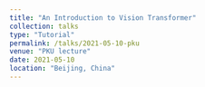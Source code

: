```yaml
---
title: "An Introduction to Vision Transformer"
collection: talks
type: "Tutorial"
permalink: /talks/2021-05-10-pku
venue: "PKU lecture"
date: 2021-05-10
location: "Beijing, China"
---
```


